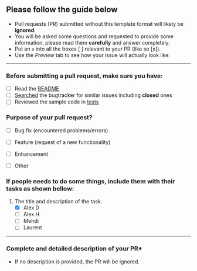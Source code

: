## Please follow the guide below

- Pull requests (PR) submitted without this template format will likely be **ignored**.
- You will be asked some questions and requested to provide some information, please read them **carefully** and answer completely.
- Put an `x` into all the boxes [ ] relevant to your PR (like so [x]).
- Use the *Preview* tab to see how your issue will actually look like.

---

### Before submitting a pull request, make sure you have:
- [ ] Read the [README](https://github.com/TSAP-Laval/acquisition-frontend/blob/master/README.md)
- [ ] [Searched](https://github.com/TSAP-Laval/acquisition-frontend/search?type=Issues) the bugtracker for similar issues including **closed** ones
- [ ] Reviewed the sample code in [tests](https://github.com/TSAP-Laval/acquisition-frontend/tree/master/tests)

### Purpose of your pull request?
- [ ] Bug fix (encountered problems/errors)
- [ ] Feature (request of a new functionality)
- [ ] Enhancement
- [ ] Other


### If people needs to do some things, include them with their tasks as shown bellow:
1. The title and description of the task.
    - [X] Alex D
    - [ ] Alex H
    - [ ] Mehdi
    - [ ] Laurent

---

### Complete and detailed description of your PR*

* If no description is provided, the PR will be ignored.